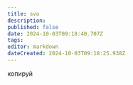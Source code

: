 ```yaml
---
title: svo
description: 
published: false
date: 2024-10-03T09:18:40.707Z
tags: 
editor: markdown
dateCreated: 2024-10-03T09:18:25.938Z
---
```


копируй